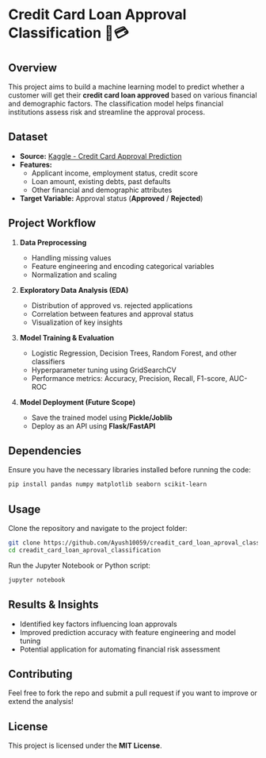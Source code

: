 # **Credit Card Loan Approval Classification** 🏦💳  

## **Overview**  
This project aims to build a machine learning model to predict whether a customer will get their **credit card loan approved** based on various financial and demographic factors. The classification model helps financial institutions assess risk and streamline the approval process.  

## **Dataset**  
- **Source:** [Kaggle - Credit Card Approval Prediction](https://www.kaggle.com/datasets/rikdifos/credit-card-approval-prediction)  
- **Features:**  
  - Applicant income, employment status, credit score  
  - Loan amount, existing debts, past defaults  
  - Other financial and demographic attributes  
- **Target Variable:** Approval status (**Approved** / **Rejected**)  

## **Project Workflow**  
1. **Data Preprocessing**  
   - Handling missing values  
   - Feature engineering and encoding categorical variables  
   - Normalization and scaling  

2. **Exploratory Data Analysis (EDA)**  
   - Distribution of approved vs. rejected applications  
   - Correlation between features and approval status  
   - Visualization of key insights  

3. **Model Training & Evaluation**  
   - Logistic Regression, Decision Trees, Random Forest, and other classifiers  
   - Hyperparameter tuning using GridSearchCV  
   - Performance metrics: Accuracy, Precision, Recall, F1-score, AUC-ROC  

4. **Model Deployment (Future Scope)**  
   - Save the trained model using **Pickle/Joblib**  
   - Deploy as an API using **Flask/FastAPI**  

## **Dependencies**  
Ensure you have the necessary libraries installed before running the code:  
```bash
pip install pandas numpy matplotlib seaborn scikit-learn
```

## **Usage**  
Clone the repository and navigate to the project folder:  
```bash
git clone https://github.com/Ayush10059/creadit_card_loan_aproval_classification.git
cd creadit_card_loan_aproval_classification
```
Run the Jupyter Notebook or Python script:  
```bash
jupyter notebook
```

## **Results & Insights**  
- Identified key factors influencing loan approvals  
- Improved prediction accuracy with feature engineering and model tuning  
- Potential application for automating financial risk assessment  

## **Contributing**  
Feel free to fork the repo and submit a pull request if you want to improve or extend the analysis!  

## **License**  
This project is licensed under the **MIT License**.  
